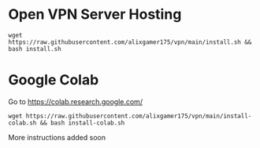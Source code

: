 # Open VPN Server Hosting
```
wget https://raw.githubusercontent.com/alixgamer175/vpn/main/install.sh && bash install.sh
```
# Google Colab
Go to https://colab.research.google.com/  
```
wget https://raw.githubusercontent.com/alixgamer175/vpn/main/install-colab.sh && bash install-colab.sh
```
More instructions added soon

